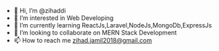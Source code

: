 - 👋 Hi, I’m @zihaddi
- 👀 I’m interested in Web Developing 
- 🌱 I’m currently learning ReactJs,Laravel,NodeJs,MongoDb,ExpressJs
- 💞️ I’m looking to collaborate on MERN Stack Development
- 📫 How to reach me zihad.jamil2018@gmail.com

<!---
zihaddi/zihaddi is a ✨ special ✨ repository because its `README.md` (this file) appears on your GitHub profile.
You can click the Preview link to take a look at your changes.
--->
